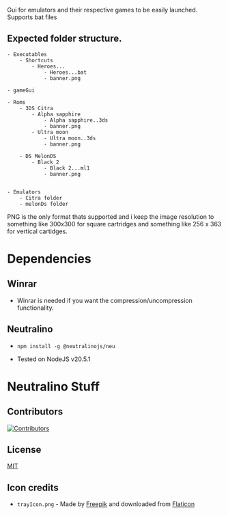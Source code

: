 
Gui for emulators and their respective games to be easily launched. Supports bat files

## Expected folder structure.
```
- Executables
	- Shortcuts
		- Heroes...
			- Heroes...bat
			- banner.png

- gameGui

- Roms
	- 3DS Citra
		- Alpha sapphire
			- Alpha sapphire..3ds
			- banner.png
		- Ultra moon
			- Ultra moon..3ds
			- banner.png

	- DS MelonDS
		- Black 2
			- Black 2...ml1
			- banner.png
  

- Emulators
	- Citra folder
	- melonDs folder
```

PNG is the only format thats supported and i keep the image resolution to something like 300x300 for square cartridges and something like 256 x 363 for vertical cartidges.

# Dependencies

## Winrar
 - Winrar is needed if you want the compression/uncompression functionality.

## Neutralino
- `npm install -g @neutralinojs/neu`

- Tested on NodeJS v20.5.1


# Neutralino Stuff

## Contributors

[![Contributors](https://contrib.rocks/image?repo=neutralinojs/neutralinojs-minimal)](https://github.com/neutralinojs/neutralinojs-minimal/graphs/contributors)

## License

[MIT](LICENSE)

## Icon credits

- `trayIcon.png` - Made by [Freepik](https://www.freepik.com) and downloaded from [Flaticon](https://www.flaticon.com)
